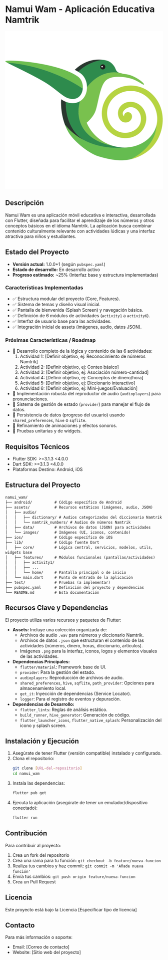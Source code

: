 # Namui Wam - Aplicación Educativa Namtrik

![Logo](assets/images/1.logo-colibri.png)

## Descripción
Namui Wam es una aplicación móvil educativa e interactiva, desarrollada con Flutter, diseñada para facilitar el aprendizaje de los números y otros conceptos básicos en el idioma Namtrik. La aplicación busca combinar contenido culturalmente relevante con actividades lúdicas y una interfaz atractiva para niños y estudiantes.

## Estado del Proyecto
- **Versión actual:** 1.0.0+1 (según `pubspec.yaml`)
- **Estado de desarrollo:** En desarrollo activo
- **Progreso estimado:** ~25% (Interfaz base y estructura implementadas)

### Características Implementadas
- ✅ Estructura modular del proyecto (Core, Features).
- ✅ Sistema de temas y diseño visual inicial.
- ✅ Pantalla de bienvenida (Splash Screen) y navegación básica.
- ✅ Definición de 6 módulos de actividades (`activity1` a `activity6`).
- ✅ Interfaz de usuario base para las actividades.
- ✅ Integración inicial de assets (imágenes, audio, datos JSON).

### Próximas Características / Roadmap
- 🔄 Desarrollo completo de la lógica y contenido de las 6 actividades:
    1.  Actividad 1: [Definir objetivo, ej: Reconocimiento de números Namtrik]
    2.  Actividad 2: [Definir objetivo, ej: Conteo básico]
    3.  Actividad 3: [Definir objetivo, ej: Asociación número-cantidad]
    4.  Actividad 4: [Definir objetivo, ej: Conceptos de dinero/hora]
    5.  Actividad 5: [Definir objetivo, ej: Diccionario interactivo]
    6.  Actividad 6: [Definir objetivo, ej: Mini-juegos/Evaluación]
- 🔄 Implementación robusta del reproductor de audio (`audioplayers`) para pronunciaciones.
- 🔄 Sistema de gestión de estado (`provider`) para manejar el flujo de datos.
- 🔄 Persistencia de datos (progreso del usuario) usando `shared_preferences`, `hive` o `sqflite`.
- 🔄 Refinamiento de animaciones y efectos sonoros.
- 🔄 Pruebas unitarias y de widgets.

## Requisitos Técnicos
- Flutter SDK: >=3.1.3 <4.0.0
- Dart SDK: >=3.1.3 <4.0.0
- Plataformas Destino: Android, iOS

## Estructura del Proyecto
```
namui_wam/
├── android/          # Código específico de Android
├── assets/           # Recursos estáticos (imágenes, audio, JSON)
│   ├── audio/
│   │   ├── dictionary/ # Audios categorizados del diccionario Namtrik
│   │   └── namtrik_numbers/ # Audios de números Namtrik
│   ├── data/         # Archivos de datos (JSON) para actividades
│   └── images/       # Imágenes (UI, iconos, contenido)
├── ios/              # Código específico de iOS
├── lib/              # Código fuente Dart
│   ├── core/         # Lógica central, servicios, modelos, utils, widgets base
│   ├── features/     # Módulos funcionales (pantallas/actividades)
│   │   ├── activity1/
│   │   ├── ...
│   │   └── home/     # Pantalla principal o de inicio
│   └── main.dart     # Punto de entrada de la aplicación
├── test/             # Pruebas (a implementar)
├── pubspec.yaml      # Definición del proyecto y dependencias
└── README.md         # Esta documentación
```

## Recursos Clave y Dependencias
El proyecto utiliza varios recursos y paquetes de Flutter:
- **Assets:** Incluye una colección organizada de:
    - Archivos de audio `.wav` para números y diccionario Namtrik.
    - Archivos de datos `.json` que estructuran el contenido de las actividades (números, dinero, horas, diccionario, artículos).
    - Imágenes `.png` para la interfaz, iconos, logos y elementos visuales de las actividades.
- **Dependencias Principales:**
    - `flutter/material`: Framework base de UI.
    - `provider`: Para la gestión del estado.
    - `audioplayers`: Reproducción de archivos de audio.
    - `shared_preferences`, `hive`, `sqflite`, `path_provider`: Opciones para almacenamiento local.
    - `get_it`: Inyección de dependencias (Service Locator).
    - `logger`: Para el registro de eventos y depuración.
- **Dependencias de Desarrollo:**
    - `flutter_lints`: Reglas de análisis estático.
    - `build_runner`, `hive_generator`: Generación de código.
    - `flutter_launcher_icons`, `flutter_native_splash`: Personalización del icono y splash screen.

## Instalación y Ejecución
1.  Asegúrate de tener Flutter (versión compatible) instalado y configurado.
2.  Clona el repositorio:
    ```bash
    git clone [URL-del-repositorio]
    cd namui_wam
    ```
3.  Instala las dependencias:
    ```bash
    flutter pub get
    ```
4.  Ejecuta la aplicación (asegúrate de tener un emulador/dispositivo conectado):
    ```bash
    flutter run
    ```

## Contribución
Para contribuir al proyecto:
1. Crea un fork del repositorio
2. Crea una rama para tu función: `git checkout -b feature/nueva-funcion`
3. Realiza tus cambios y haz commit: `git commit -m 'Añade nueva función'`
4. Envía tus cambios: `git push origin feature/nueva-funcion`
5. Crea un Pull Request

## Licencia
Este proyecto está bajo la Licencia [Especificar tipo de licencia]

## Contacto
Para más información o soporte:
- Email: [Correo de contacto]
- Website: [Sitio web del proyecto]

